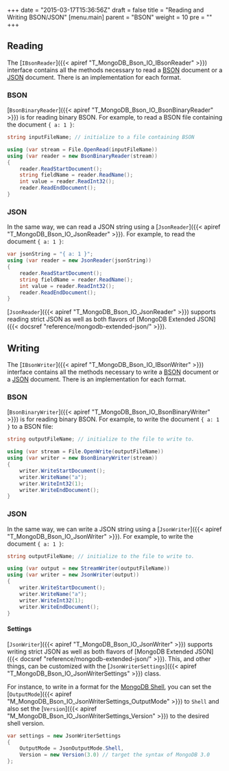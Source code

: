+++
date = "2015-03-17T15:36:56Z"
draft = false
title = "Reading and Writing BSON/JSON"
[menu.main]
  parent = "BSON"
  weight = 10
  pre = "<i class='fa'></i>"
+++

## Reading

The [`IBsonReader`]({{< apiref "T_MongoDB_Bson_IO_IBsonReader" >}}) interface contains all the methods necessary to read a [BSON](http://bsonspec.org) document or a [JSON](http://json.org) document. There is an implementation for each format.


### BSON

[`BsonBinaryReader`]({{< apiref "T_MongoDB_Bson_IO_BsonBinaryReader" >}}) is for reading binary BSON. For example, to read a BSON file containing the document `{ a: 1 }`:

```csharp
string inputFileName; // initialize to a file containing BSON

using (var stream = File.OpenRead(inputFileName))
using (var reader = new BsonBinaryReader(stream))
{
	reader.ReadStartDocument();
	string fieldName = reader.ReadName();
	int value = reader.ReadInt32();
	reader.ReadEndDocument();
}
```


### JSON

In the same way, we can read a JSON string using a [`JsonReader`]({{< apiref "T_MongoDB_Bson_IO_JsonReader" >}}). For example, to read the document `{ a: 1 }`:

```csharp
var jsonString = "{ a: 1 }";
using (var reader = new JsonReader(jsonString))
{
	reader.ReadStartDocument();
	string fieldName = reader.ReadName();
	int value = reader.ReadInt32();
	reader.ReadEndDocument();
}
```

[`JsonReader`]({{< apiref "T_MongoDB_Bson_IO_JsonReader" >}}) supports reading strict JSON as well as both flavors of [MongoDB Extended JSON]({{< docsref "reference/mongodb-extended-json/" >}}).


## Writing

The [`IBsonWriter`]({{< apiref "T_MongoDB_Bson_IO_IBsonWriter" >}}) interface contains all the methods necessary to write a [BSON](http://bsonspec.org) document or a [JSON](http://json.org) document. There is an implementation for each format.


### BSON

[`BsonBinaryWriter`]({{< apiref "T_MongoDB_Bson_IO_BsonBinaryWriter" >}}) is for reading binary BSON. For example, to write the document `{ a: 1 }` to a BSON file:

```csharp
string outputFileName; // initialize to the file to write to.

using (var stream = File.OpenWrite(outputFileName))
using (var writer = new BsonBinaryWriter(stream))
{
    writer.WriteStartDocument();
    writer.WriteName("a");
    writer.WriteInt32(1);
    writer.WriteEndDocument();
}
```

### JSON

In the same way, we can write a JSON string using a [`JsonWriter`]({{< apiref "T_MongoDB_Bson_IO_JsonWriter" >}}). For example, to write the document `{ a: 1 }`:

```csharp
string outputFileName; // initialize to the file to write to.

using (var output = new StreamWriter(outputFileName))
using (var writer = new JsonWriter(output))
{
    writer.WriteStartDocument();
    writer.WriteName("a");
    writer.WriteInt32(1);
    writer.WriteEndDocument();
}
```

#### Settings

[`JsonWriter`]({{< apiref "T_MongoDB_Bson_IO_JsonWriter" >}}) supports writing strict JSON as well as both flavors of [MongoDB Extended JSON]({{< docsref "reference/mongodb-extended-json/" >}}). This, and other things, can be customized with the [`JsonWriterSettings`]({{< apiref "T_MongoDB_Bson_IO_JsonWriterSettings" >}}) class.

For instance, to write in a format for the [MongoDB Shell](http://docs.mongodb.org/manual/administration/scripting/), you can set the [`OutputMode`]({{< apiref "M_MongoDB_Bson_IO_JsonWriterSettings_OutputMode" >}}) to `Shell` and also set the [`Version`]({{< apiref "M_MongoDB_Bson_IO_JsonWriterSettings_Version" >}}) to the desired shell version.

```csharp
var settings = new JsonWriterSettings
{
	OutputMode = JsonOutputMode.Shell,
	Version = new Version(3.0) // target the syntax of MongoDB 3.0
};
```